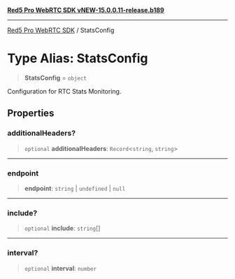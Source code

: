 [**Red5 Pro WebRTC SDK vNEW-15.0.0.11-release.b189**](../README.md)

***

[Red5 Pro WebRTC SDK](../globals.md) / StatsConfig

# Type Alias: StatsConfig

> **StatsConfig** = `object`

Configuration for RTC Stats Monitoring.

## Properties

### additionalHeaders?

> `optional` **additionalHeaders**: `Record`\<`string`, `string`\>

***

### endpoint

> **endpoint**: `string` \| `undefined` \| `null`

***

### include?

> `optional` **include**: `string`[]

***

### interval?

> `optional` **interval**: `number`
